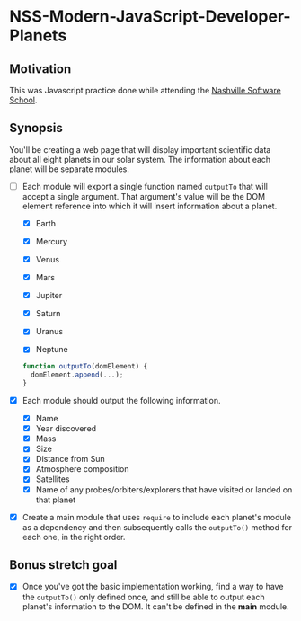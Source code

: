 # NSS-Modern-JavaScript-Developer-Planets
## Motivation
This was Javascript practice done while attending the [Nashville Software School](http://nashvillesoftwareschool.com/).

## Synopsis
You'll be creating a web page that will display important scientific data about all eight planets in our solar system. The information about each planet will be separate modules.
- [ ]  Each module will export a single function named `outputTo` that will accept a single argument. That argument's value will be the DOM element reference into which it will insert information about a planet.
    - [x] Earth
    - [x] Mercury
    - [x] Venus
    - [x] Mars
    - [x] Jupiter
    - [x] Saturn
    - [x] Uranus
    - [x] Neptune


    ```js
    function outputTo(domElement) {
      domElement.append(...);
    }
    ```
    
- [x]  Each module should output the following information.
    - [x]  Name
    - [x]  Year discovered
    - [x]  Mass
    - [x]  Size
    - [x]  Distance from Sun
    - [x]  Atmosphere composition
    - [x]  Satellites
    - [x]  Name of any probes/orbiters/explorers that have visited or landed on that planet
- [x]  Create a main module that uses `require` to include each planet's module as a dependency and then subsequently calls the `outputTo()` method for each one, in the right order.
 ## Bonus stretch goal

- [x] Once you've got the basic implementation working, find a way to have the `outputTo()` only defined once, and still be able to output each planet's information to the DOM. It can't be defined in the **main** module.
